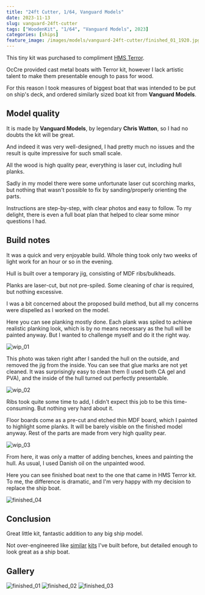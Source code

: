 ```yaml
---
title: "24ft Cutter, 1/64, Vanguard Models"
date: 2023-11-13
slug: vanguard-24ft-cutter
tags: ["WoodenKit", "1/64", "Vanguard Models", 2023]
categories: [ships]
feature_image: /images/models/vanguard-24ft-cutter/finished_01_1920.jpg
---
```


This tiny kit was purchased to compliment [HMS Terror](/models/occre-terror).

OcCre provided cast metal boats with Terror kit, however I lack artistic talent to make them presentable enough to pass for wood.

For this reason I took measures of biggest boat that was intended to be put on ship's deck, and ordered similarly sized boat kit from **Vanguard Models**.

## Model quality

It is made by **Vanguard Models**, by legendary **Chris Watton**, so I had no doubts the kit will be great.

And indeed it was very well-designed, I had pretty much no issues and the result is quite impressive for such small scale.

All the wood is high quality pear, everything is laser cut, including hull planks.

Sadly in my model there were some unfortunate laser cut scorching marks, but nothing that wasn't possible to fix by sanding/properly orienting the parts.

Instructions are step-by-step, with clear photos and easy to follow. To my delight, there is even a full boat plan that helped to clear some minor questions I had.

## Build notes
It was a quick and very enjoyable build. Whole thing took only two weeks of light work for an hour or so in the evening.

Hull is built over a temporary jig, consisting of MDF ribs/bulkheads.

Planks are laser-cut, but not pre-spiled. Some cleaning of char is required, but nothing excessive.

I was a bit concerned about the proposed build method, but all my concerns were dispelled as I worked on the model.

Here you can see planking mostly done. Each plank was spiled to achieve realistic planking look, which is by no means necessary as the hull will be painted anyway.
But I wanted to challenge myself and do it the right way.

![wip_01](/images/models/vanguard-24ft-cutter/wip_01_1920.jpg)

This photo was taken right after I sanded the hull on the outside, and removed the jig from the inside.
You can see that glue marks are not yet cleaned. It was surprisingly easy to clean them (I used both CA gel and PVA), and the inside of the hull turned out perfectly presentable.

![wip_02](/images/models/vanguard-24ft-cutter/wip_02_1920.jpg)

Ribs took quite some time to add, I didn't expect this job to be this time-consuming. But nothing very hard about it.

Floor boards come as a pre-cut and etched thin MDF board, which I painted to highlight some planks. It will be barely visible on the finished model anyway.
Rest of the parts are made from very high quality pear.

![wip_03](/images/models/vanguard-24ft-cutter/wip_03_1920.jpg)

From here, it was only a matter of adding benches, knees and painting the hull. As usual, I used Danish oil on the unpainted wood.

Here you can see finished boat next to the one that came in HMS Terror kit.
To me, the difference is dramatic, and I'm very happy with my decision to replace the ship boat.

![finished_04](/images/models/vanguard-24ft-cutter/finished_04_1920.jpg)

## Conclusion
Great little kit, fantastic addition to any big ship model.

Not over-engineered like [similar](/models/mk-launch/) [kits](/models/falkonet-wooden-boat/) I've built before,
but detailed enough to look great as a ship boat.

## Gallery

![finished_01](/images/models/vanguard-24ft-cutter/finished_01_1920.jpg)
![finished_02](/images/models/vanguard-24ft-cutter/finished_02_1920.jpg)
![finished_03](/images/models/vanguard-24ft-cutter/finished_03_1920.jpg)

